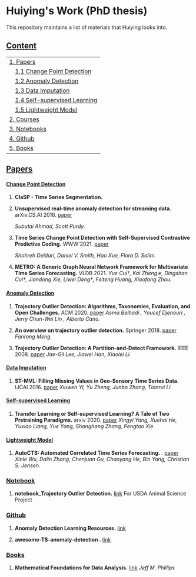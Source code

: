 # Huiying's Work (PhD thesis)
This repository maintains a list of materials that Huiying looks into. 

## [Content](#content)

<table>
<tr><td colspan="2"><a href="#Papers">1. Papers </a></td></tr>
 <tr><td colspan="2">&emsp;<a href="#Change-Point-Detection">1.1 Change Point Detection</a></td></tr>
<tr><td colspan="2">&emsp;<a href="#Anomaly-Detection">1.2 Anomaly Detection</a></td></tr>
<tr><td colspan="2">&emsp;<a href="#Data-Imputation">1.3 Data Imputation</a></td></tr>
<tr><td colspan="2">&emsp;<a href="#Self-supervised-Learning">1.4 Self-supervised Learning</a></td></tr>
<tr><td colspan="2">&emsp;<a href="#Lightweight-Model">1.5 Lightweight Model</a></td></tr>
<tr><td colspan="2"><a href="#Courses">2. Courses </a></td></tr>
<tr><td colspan="2"><a href="#Notebooks">3. Notebooks </a></td></tr>
<tr><td colspan="2"><a href="#Github">4. Github </a></td></tr>
<tr><td colspan="2"><a href="#Books">5. Books </a></td></tr>
</table>

## [Papers](#content)
#### [Change Point Detection](#content)
1. **ClaSP - Time Series Segmentation.** 
1. **Unsupervised real-time anomaly detection for streaming data.** arXiv.CS.AI 2016. [paper](https://www.sciencedirect.com/science/article/pii/S0925231217309864)

    *Subutai Ahmad, Scott Purdy.*

1. **Time Series Change Point Detection with Self-Supervised Contrastive Predictive Coding.** WWW'2021. [paper](https://arxiv.org/abs/2011.14097)

    *Shohreh Deldari, Daniel V. Smith, Hao Xue, Flora D. Salim.*
    
1. **METRO: A Generic Graph Neural Network Framework for
Multivariate Time Series Forecasting.** VLDB 2021. 
    *Yue Cui†, Kai Zheng∗, Dingshan Cui†, Jiandong Xie, Liwei Deng†, Feiteng Huang, Xiaofang Zhou.*


#### [Anomaly Detection](#content)

1. **Trajectory Outlier Detection: Algorithms, Taxonomies,
Evaluation, and Open Challenges.** ACM 2020. [paper](https://kristiania.brage.unit.no/kristiania-xmlui/bitstream/handle/11250/2754894/Belhadi.pdf?sequence=1)
    *Asma Belhadi , Youcef Djenouri , Jerry Chun-Wei Lin , Alberto Cano.*

1. **An overview on trajectory outlier detection.** Springer 2018. [paper](https://www.researchgate.net/publication/322898173_An_overview_on_trajectory_outlier_detection)
    *Fanrong Meng.*

1. **Trajectory Outlier Detection: A Partition-and-Detect Framework.** IEEE 2008. [paper](http://hanj.cs.illinois.edu/pdf/icde08_jaegil_lee.pdf)
    *Jae-Gil Lee, Jiawei Han, Xiaolei Li.*


#### [Data Imputation](#content)

1. **ST-MVL: Filling Missing Values in Geo-Sensory Time Series Data.** IJCAI 2016. [paper](https://www.ijcai.org/Proceedings/16/Papers/384.pdf)
    *Xiuwen Yi, Yu Zheng, Junbo Zhang, Tianrui Li.*


#### [ Self-supervised Learning](#content)

1. **Transfer Learning or Self-supervised Learning? A Tale of Two Pretraining Paradigms.** arxiv 2020. [paper](https://arxiv.org/abs/2007.04234)
    *Xingyi Yang, Xuehai He, Yuxiao Liang, Yue Yang, Shanghang Zhang, Pengtao Xie.*

#### [Lightweight Model](#content)

1. **AutoCTS: Automated Correlated Time Series Forecasting.** . [paper]()
    *Xinle Wu, Dalin Zhang, Chenjuan Gu, Chaoyang He, Bin Yang, Christian S. Jensen.*


### [Notebook](#content)

1. **notebook_Trajectory Outlier Detection.**  [link](https://docs.google.com/document/d/1DlQEsF-5l1OMhmflhH29dJ3wL3DEzEWVExxA56admVI/edit?usp=sharing) For USDA Animal Science Project


### [Github](#content)

1. **Anomaly Detection Learning Resources.**  [link](https://github.com/yzhao062/anomaly-detection-resources)

1. **awesome-TS-anomaly-detection .**  [link](https://github.com/rob-med/awesome-TS-anomaly-detection)


### [Books](#content)

1. **Mathematical Foundations for Data Analysis.**  [link](https://mathfordata.github.io/)
    *Jeff M. Phillips*

